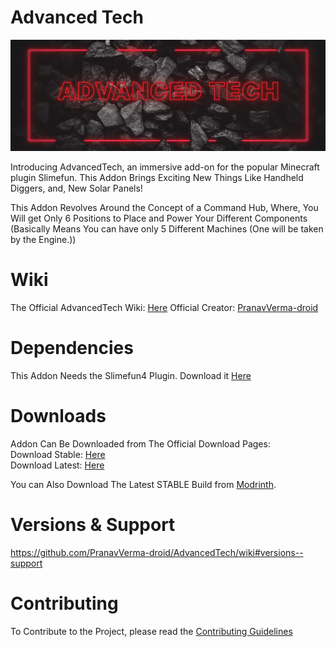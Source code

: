# Advanced Tech
![AdvancedTech](images/logo.gif)  

Introducing AdvancedTech, an immersive add-on for the popular Minecraft plugin Slimefun. This Addon Brings Exciting New Things Like Handheld Diggers, and, New Solar Panels!

This Addon Revolves Around the Concept of a Command Hub, Where, You Will get Only 6 Positions to Place and Power Your Different Components (Basically Means You can have only 5 Different Machines (One will be taken by the Engine.))

# Wiki
The Official AdvancedTech Wiki: [Here](https://github.com/PranavVerma-droid/AdvancedTech/wiki)
Official Creator: [PranavVerma-droid](https://github.com/PranavVerma-droid)
# Dependencies
This Addon Needs the Slimefun4 Plugin.
Download it [Here](https://thebusybiscuit.github.io/builds/TheBusyBiscuit/Slimefun4/master/)

# Downloads
Addon Can Be Downloaded from The Official Download Pages: <br>
Download Stable: [Here](https://thebusybiscuit.github.io/builds/PranavVerma-droid/AdvancedTech/stable) <br>
Download Latest: [Here](https://thebusybiscuit.github.io/builds/PranavVerma-droid/AdvancedTech/dev)

You can Also Download The Latest STABLE Build from [Modrinth](https://modrinth.com/plugin/advancedtech-slimefun).
# Versions & Support

https://github.com/PranavVerma-droid/AdvancedTech/wiki#versions--support

# Contributing
To Contribute to the Project, please read the [Contributing Guidelines](.github/CONTRIBUTING.md)
